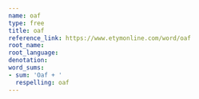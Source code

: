 ```yaml
---
name: oaf
type: free
title: oaf
reference_link: https://www.etymonline.com/word/oaf
root_name: 
root_language: 
denotation: 
word_sums:
- sum: 'Oaf + '
  respelling: oaf
---
```

